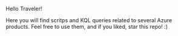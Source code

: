 Hello Traveler!

Here you will find scritps and KQL queries related to several Azure products.
Feel free to use them, and if you liked, star this repo! :)
